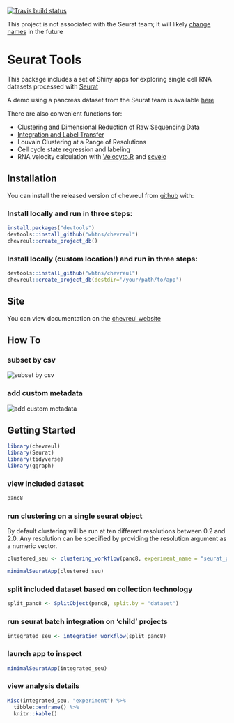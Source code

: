 
<!-- README.md is generated from README.Rmd. Please edit that file -->
<!-- badges: start -->
<!-- badges: end -->
<!-- badges: start -->

[![Travis build
status](https://travis-ci.org/whtns/chevreul.svg?branch=master)](https://travis-ci.org/whtns/chevreul)
<!-- badges: end -->

This project is not associated with the Seurat team; It will likely
[change
names](https://www.njtierney.com/post/2017/10/27/change-pkg-name/) in
the future

# Seurat Tools

This package includes a set of Shiny apps for exploring single cell RNA
datasets processed with
<a href="https://github.com/satijalab/seurat" target="_blank" rel="noopener noreferrer">Seurat</a>

A demo using a pancreas dataset from the Seurat team is available
<a href="http://cobriniklab.saban-chla.usc.edu:3838/chevreul_demo/" target="_blank" rel="noopener noreferrer">here</a>

There are also convenient functions for: 
* Clustering and Dimensional Reduction of Raw Sequencing Data 
* <a href="https://satijalab.org/seurat/v3.0/pancreas_integration_label_transfer.html" target="_blank" rel="noopener noreferrer">Integration
and Label Transfer</a> 
* Louvain Clustering at a Range of Resolutions
* Cell cycle state regression and labeling 
* RNA velocity calculation with <a href="https://velocyto.org/" target="_blank" rel="noopener noreferrer">Velocyto.R</a> and <a href="https://scvelo.readthedocs.io/" target="_blank" rel="noopener noreferrer">scvelo</a>

## Installation

You can install the released version of chevreul from
<a href="https://github.com/whtns/chevreul" target="_blank" rel="noopener noreferrer">github</a>
with:

### Install locally and run in three steps:

``` r
install.packages("devtools")
devtools::install_github("whtns/chevreul")
chevreul::create_project_db()
```

### Install locally (custom location!) and run in three steps:

``` r
devtools::install_github("whtns/chevreul")
chevreul::create_project_db(destdir='/your/path/to/app')
```

## Site

You can view documentation on the
<a href="https://whtns.github.io/chevreul" target="_blank" rel="noopener noreferrer">chevreul
website</a>

## How To

### subset by csv

![subset by csv](README_docs/subset_by_csv.gif)

### add custom metadata

![add custom metadata](README_docs/add_arbitrary_metadata.gif)

## Getting Started

``` r
library(chevreul)
library(Seurat)
library(tidyverse)
library(ggraph)
```

### view included dataset

``` r
panc8
```

### run clustering on a single seurat object

By default clustering will be run at ten different resolutions between
0.2 and 2.0. Any resolution can be specified by providing the resolution
argument as a numeric vector.

``` r
clustered_seu <- clustering_workflow(panc8, experiment_name = "seurat_pancreas", organism = "human")
```

``` r
minimalSeuratApp(clustered_seu)
```

### split included dataset based on collection technology

``` r
split_panc8 <- SplitObject(panc8, split.by = "dataset")
```

### run seurat batch integration on ‘child’ projects

``` r
integrated_seu <- integration_workflow(split_panc8)
```

### launch app to inspect

``` r
minimalSeuratApp(integrated_seu)
```

### view analysis details

``` r
Misc(integrated_seu, "experiment") %>% 
  tibble::enframe() %>% 
  knitr::kable()
```
